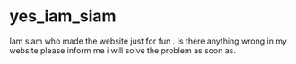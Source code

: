 # yes_iam_siam
Iam siam who made the website just for fun . Is there anything wrong in my website please inform me i will solve the problem as soon as.
